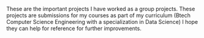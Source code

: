 These are the important projects I have worked as a group projects. These projects are submissions for my courses as part of my curriculum (Btech Computer Science Engineering with a specialization in Data Science)
I hope they can help for reference for further improvements.
